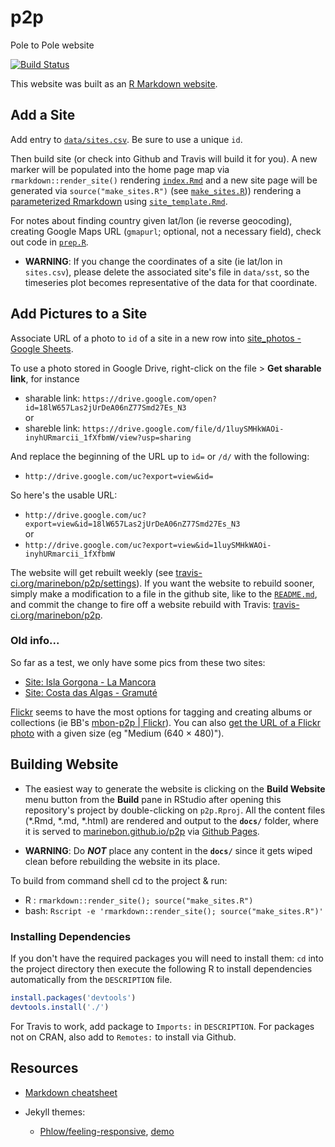 # p2p
Pole to Pole website

[![Build Status](https://travis-ci.org/marinebon/p2p.svg?branch=master)](https://travis-ci.org/marinebon/p2p)

This website was built as an [R Markdown website](https://bookdown.org/yihui/rmarkdown/rmarkdown-site.html).

## Add a Site

Add entry to [`data/sites.csv`](https://github.com/marinebon/p2p/blob/master/data/sites.csv). Be sure to use a unique `id`.

Then build site (or check into Github and Travis will build it for you). A new marker will be populated into the home page map via `rmarkdown::render_site()` rendering [`index.Rmd`](https://github.com/marinebon/p2p/blob/master/index.Rmd) and a new site page will be generated via `source("make_sites.R")` (see [`make_sites.R`](https://github.com/marinebon/p2p/blob/master/index.Rmd))) rendering a [parameterized Rmarkdown](https://bookdown.org/yihui/rmarkdown/parameterized-reports.html) using [`site_template.Rmd`](https://github.com/marinebon/p2p/blob/master/site_template.Rmd).

For notes about finding country given lat/lon (ie reverse geocoding), creating Google Maps URL (`gmapurl`; optional, not a necessary field), check out code in [`prep.R`](https://github.com/marinebon/p2p/blob/master/prep.R).

- **WARNING**: If you change the coordinates of a site (ie lat/lon in `sites.csv`), please delete the associated site's file in `data/sst`, so the timeseries plot becomes representative of the data for that coordinate.

## Add Pictures to a Site

Associate URL of a photo to `id` of a site in a new row into 
[site_photos - Google Sheets](https://docs.google.com/spreadsheets/d/1-1rIIiH9OV1C7vPzAH4R_PpC1fFj3ZoA6sV8J28Loxc/edit#gid=292028887).

To use a photo stored in Google Drive, right-click on the file > **Get sharable link**, for instance

* sharable link: `https://drive.google.com/open?id=18lW657Las2jUrDeA06nZ77Smd27Es_N3` <br/>
or
* shareble link: `https://drive.google.com/file/d/1luySMHkWAOi-inyhURmarcii_1fXfbmW/view?usp=sharing`

And replace the beginning of the URL up to `id=` or `/d/` with the following: 

* `http://drive.google.com/uc?export=view&id=`

So here's the usable URL:

* `http://drive.google.com/uc?export=view&id=18lW657Las2jUrDeA06nZ77Smd27Es_N3` <br/>
or
* `http://drive.google.com/uc?export=view&id=1luySMHkWAOi-inyhURmarcii_1fXfbmW`

The website will get rebuilt weekly (see [travis-ci.org/marinebon/p2p/settings](https://travis-ci.org/marinebon/p2p/settings)). If you want the website to rebuild sooner, simply make a modification to a file in the github site, like to the [`README.md`](https://github.com/marinebon/p2p/edit/master/README.md), and commit the change to fire off a website rebuild with Travis: [travis-ci.org/marinebon/p2p](https://travis-ci.org/marinebon/p2p).

### Old info...

So far as a test, we only have some pics from these two sites:

- [Site: Isla Gorgona - La Mancora](https://marinebon.github.io/p2p/z_col-islagorgona-lamancora.html)
- [Site: Costa das Algas - Gramuté](https://marinebon.github.io/p2p/z_bra-costadasalgas-gramute.html)

[Flickr](http://flickr.com/) seems to have the most options for tagging and creating albums or collections (ie BB's [mbon-p2p | Flickr](https://www.flickr.com/photos/bbest/albums/72157705442437201)). You can also [get the URL of a Flickr photo](https://help.flickr.com/en_us/get-the-url-of-a-flickr-photo-S1Hnnmjym)
with a given size (eg "Medium (640 × 480)").

## Building Website

- The easiest way to generate the website is clicking on the **Build Website** menu button from the **Build** pane in RStudio after opening this repository's project by double-clicking on `p2p.Rproj`. All the content files (\*.Rmd, \*.md, \*.html) are rendered and output to the **`docs/`** folder, where it is served to [marinebon.github.io/p2p](https://marinebon.github.io/p2p) via [Github Pages](https://pages.github.com).

- **WARNING**: Do _**NOT**_ place any content in the **`docs/`** since it gets wiped clean before rebuilding the website in its place.

To build from command shell cd to the project & run:

- R   : `rmarkdown::render_site(); source("make_sites.R")`
- bash: `Rscript -e 'rmarkdown::render_site(); source("make_sites.R")'`

### Installing Dependencies

If you don't have the required packages you will need to install them:
`cd` into the project directory then execute the following R to install dependencies automatically from the `DESCRIPTION` file.

```R
install.packages('devtools')
devtools.install('./')
```

For Travis to work, add package to `Imports:` in `DESCRIPTION`. For packages not on CRAN, also add to `Remotes:` to install via Github.

## Resources

- [Markdown cheatsheet](https://github.com/adam-p/markdown-here/wiki/Markdown-Cheatsheet)

- Jekyll themes:
  - [Phlow/feeling-responsive](https://github.com/Phlow/feeling-responsive), [demo](http://phlow.github.io/feeling-responsive/)
  


  
